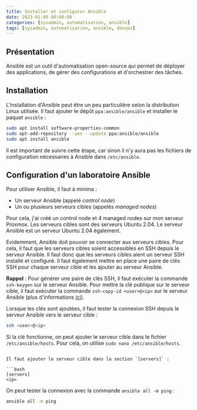 ```yaml
---
title: Installer et configurer Ansible
date: 2023-01-05 00:00:00  
categories: [sysadmin, automatisation, ansible]
tags: [sysadmin, automatisation, ansible, devops]
---
```


## Présentation

Ansible est un outil d'automatisation open-source qui permet de déployer des applications, de gérer des configurations et d'orchestrer des tâches.

## Installation

L'installation d'Ansible peut être un peu particulière selon la distribution Linux utilisée. Il faut ajouter le dépôt `ppa:ansible/ansible` et installer le paquet `ansible` :

```bash
sudo apt install software-properties-common
sudo apt-add-repository --yes --update ppa:ansible/ansible
sudo apt install ansible
```

Il est important de suivre cette étape, car sinon il n'y aura pas les fichiers de configuration nécessaires à Ansible dans `/etc/ansible`.

## Configuration d'un laboratoire Ansible

Pour utiliser Ansible, il faut à minima : 

- Un serveur Ansible (appelé *control node*)
- Un ou plusieurs serveurs cibles (appelés *managed nodes*)

Pour cela, j'ai créé un control node et 4 managed nodes sur mon serveur Proxmox. Les serveurs cibles sont des serveurs Ubuntu 2.04. Le serveur Ansible est un serveur Ubuntu 2.04 également.

Evidemment, Ansible doit pouvoir se connecter aux serveurs cibles. Pour cela, il faut que les serveurs cibles soient accessibles en SSH depuis le serveur Ansible. Il faut donc que les serveurs cibles aient un serveur SSH installé et configuré. Il faut également mettre en place une paire de clés SSH pour chaque serveur cible et les ajouter au serveur Ansible.

**Rappel** : Pour générer une paire de clés SSH, il faut exécuter la commande `ssh-keygen` sur le serveur Ansible. Pour mettre la clé publique sur le serveur cible, il faut exécuter la commande `ssh-copy-id <user>@<ip>` sur le serveur Ansible (plus d'informations [ici](https://guillaume-rohee.me/posts/Generer-et-utiliser-une-cle-ssh-pour-serveur/)).

Lorsque les clés sont ajoutées, il faut tester la connexion SSH depuis le serveur Ansible vers le serveur cible :

```bash
ssh <user>@<ip>
```

Si la clé fonctionne, on peut ajouter le serveur cible dans le fichier `/etc/ansible/hosts`. Pour cela, on utilise `sudo nano /etc/ansible/hosts`.
```

Il faut ajouter le serveur cible dans la section `[servers]` :

```bash
[servers]
<ip>
```

On peut tester la connexion avec la commande `ansible all -m ping` :

```bash
ansible all -m ping
```
